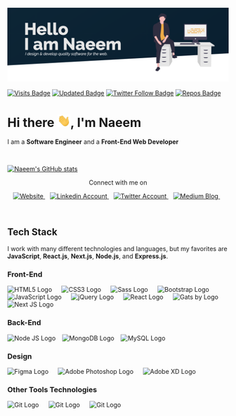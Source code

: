 ![](images/banner.png)


[![Visits Badge](https://badges.pufler.dev/visits/mkn1920/mkn1920?color=F9A826&style=for-the-badge)](https://github.com/mkn1920)
[![Updated Badge](https://badges.pufler.dev/updated/mkn1920/Mohammad-Naeem-Naseri?color=F9A826&style=for-the-badge)](https://badges.pufler.dev)
[![Twitter Follow Badge](https://img.shields.io/twitter/follow/naeem_naseri?color=F9A826&logo=twitter&style=for-the-badge)](https://twitter.com/naeem_naseri)
[![Repos Badge](https://badges.pufler.dev/repos/mkn1920?color=F9A826&style=for-the-badge)](https://badges.pufler.dev)


# Hi there <img src="images/wave.gif" width="30px">, I'm Naeem

I am a **Software Engineer** and a **Front-End Web Developer**

<br />


[![Naeem's GitHub stats](https://github-readme-stats.vercel.app/api?username=mkn1920&theme=gruvbox)](https://github.com/mkn1920/github-readme-stats)


<p align="center">Connect with me on </p>

<p align="center">
  <a href="https://portofoliomain85611.gatsbyjs.io/">
    <img src="https://upload.wikimedia.org/wikipedia/commons/thumb/c/c4/Globe_icon.svg/2048px-Globe_icon.svg.png" title="Website" alt="Website" width="36" />
  </a> &ensp;
  <a href="https://linkedin.com/in/mohammad-naeem-naseri-a64184206">
    <img src="https://cdn.worldvectorlogo.com/logos/linkedin-icon-2.svg" title="LinkedIn" alt="Linkedin Account" width="36" />
  </a> &ensp;
  <a href="https://twitter.com/naeem_naseri">
    <img src="https://cdn.worldvectorlogo.com/logos/twitter-3.svg" title="Twitter" alt="Twitter Account" width="38" />
  </a> &ensp;
  <a href="	https://medium.com/@mkn1920">
    <img src="https://cdn.worldvectorlogo.com/logos/monogram-medium.svg" title="Medium" alt="Medium Blog" width="36" />
  </a> &ensp;

</p><br />

## Tech Stack

I work with many different technologies and languages, but my favorites are **JavaScript**, **React.js**, **Next.js**, **Node.js**, and **Express.js**.
### Front-End
<p>
  <img src="https://cdn.worldvectorlogo.com/logos/html-1.svg" title="HTML5" alt="HTML5 Logo" width="55" /> &emsp;
  <img src="https://cdn.worldvectorlogo.com/logos/css-3.svg" title="CSS3" alt="CSS3 Logo" width="55" /> &emsp;
  <img src="https://cdn.worldvectorlogo.com/logos/sass-1.svg" title="Sass" alt="Sass Logo" width="70" /> &emsp;
  <img src="https://cdn.worldvectorlogo.com/logos/bootstrap-5-1.svg" title="Bootstrap" alt="Bootstrap Logo" width="75" /> &emsp;
  <img src="https://cdn.worldvectorlogo.com/logos/logo-javascript.svg" title="JavaScript" alt="JavaScript Logo" width="60" /> &emsp;
  <img src="https://cdn.worldvectorlogo.com/logos/jquery-4.svg" title="jQuery" alt="jQuery Logo" width="60" /> &emsp;
  <img src="https://cdn.worldvectorlogo.com/logos/react-2.svg" title="React JS" alt="React Logo" width="60" /> &emsp;
  <img src="https://cdn.worldvectorlogo.com/logos/gatsby.svg" title="Gatsby" alt="Gats by Logo" width="60" /> &emsp;
  <img src="https://cdn.worldvectorlogo.com/logos/next-js.svg" title="Next JS" alt="Next JS Logo" width="60"/> &emsp;
</p>

### Back-End

<p>
  <img src="https://cdn.worldvectorlogo.com/logos/nodejs-1.svg" title="Node JS" alt="Node JS Logo" width="96"/> &ensp;
  <img src="https://cdn.worldvectorlogo.com/logos/mongodb-icon-1.svg" title="MongoDB" alt="MongoDB Logo" width="64"/> &ensp;
  <img src="https://cdn.worldvectorlogo.com/logos/mysql-6.svg" title="MySQL" alt="MySQL Logo" width="56"/> &emsp;
</p>

### Design
<p>
  <img src="https://cdn.worldvectorlogo.com/logos/figma-1.svg" title="Figma" alt="Figma Logo" width="34"/> &emsp;
  <img src="https://cdn.worldvectorlogo.com/logos/adobe-photoshop-2.svg" title="Adobe Photoshop" alt="Adobe Photoshop Logo" width="55"/> &emsp;
  <img src="https://cdn.worldvectorlogo.com/logos/adobe-xd-1.svg" title="Adobe XD" alt="Adobe XD Logo" width="55"/> &emsp;
</p>

### Other Tools Technologies
<p>
  <img src="https://cdn.worldvectorlogo.com/logos/git-icon.svg" title="Git" alt="Git Logo" width="50"/> &emsp;
  <img src="https://cdn.worldvectorlogo.com/logos/json.svg" title="Git" alt="Git Logo" width="50"/> &emsp;
  <img src="https://cdn.worldvectorlogo.com/logos/visual-studio-code-1.svg" title="Git" alt="Git Logo" width="50"/> &emsp;
</p>
